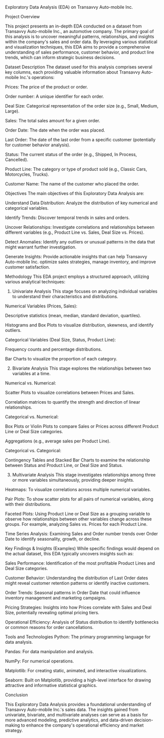 Exploratory Data Analysis (EDA) on Transavvy Auto-mobile Inc.

Project Overview

This project presents an in-depth EDA conducted on a dataset from Transavvy Auto-mobile Inc., an automotive company. The primary goal of this analysis is to uncover meaningful patterns, relationships, and insights within the company's sales and order data. By leveraging various statistical and visualization techniques, this EDA aims to provide a comprehensive understanding of sales performance, customer behavior, and product line trends, which can inform strategic business decisions.

Dataset Description
The dataset used for this analysis comprises several key columns, each providing valuable information about Transavvy Auto-mobile Inc.'s operations:

Prices: The price of the product or order.

Order number: A unique identifier for each order.

Deal Size: Categorical representation of the order size (e.g., Small, Medium, Large).

Sales: The total sales amount for a given order.

Order Date: The date when the order was placed.

Last Order: The date of the last order from a specific customer (potentially for customer behavior analysis).

Status: The current status of the order (e.g., Shipped, In Process, Cancelled).

Product Line: The category or type of product sold (e.g., Classic Cars, Motorcycles, Trucks).

Customer Name: The name of the customer who placed the order.

Objectives
The main objectives of this Exploratory Data Analysis are:

Understand Data Distribution: Analyze the distribution of key numerical and categorical variables.

Identify Trends: Discover temporal trends in sales and orders.

Uncover Relationships: Investigate correlations and relationships between different variables (e.g., Product Line vs. Sales, Deal Size vs. Prices).

Detect Anomalies: Identify any outliers or unusual patterns in the data that might warrant further investigation.

Generate Insights: Provide actionable insights that can help Transavvy Auto-mobile Inc. optimize sales strategies, manage inventory, and improve customer satisfaction.

Methodology
This EDA project employs a structured approach, utilizing various analytical techniques:

1. Univariate Analysis
This stage focuses on analyzing individual variables to understand their characteristics and distributions.

Numerical Variables (Prices, Sales):

Descriptive statistics (mean, median, standard deviation, quartiles).

Histograms and Box Plots to visualize distribution, skewness, and identify outliers.

Categorical Variables (Deal Size, Status, Product Line):

Frequency counts and percentage distributions.

Bar Charts to visualize the proportion of each category.

2. Bivariate Analysis
This stage explores the relationships between two variables at a time.

Numerical vs. Numerical:

Scatter Plots to visualize correlations between Prices and Sales.

Correlation matrices to quantify the strength and direction of linear relationships.

Categorical vs. Numerical:

Box Plots or Violin Plots to compare Sales or Prices across different Product Line or Deal Size categories.

Aggregations (e.g., average sales per Product Line).

Categorical vs. Categorical:

Contingency Tables and Stacked Bar Charts to examine the relationship between Status and Product Line, or Deal Size and Status.

3. Multivariate Analysis
This stage investigates relationships among three or more variables simultaneously, providing deeper insights.

Heatmaps: To visualize correlations across multiple numerical variables.

Pair Plots: To show scatter plots for all pairs of numerical variables, along with their distributions.

Faceted Plots: Using Product Line or Deal Size as a grouping variable to observe how relationships between other variables change across these groups. For example, analyzing Sales vs. Prices for each Product Line.

Time Series Analysis: Examining Sales and Order number trends over Order Date to identify seasonality, growth, or decline.

Key Findings & Insights (Examples)
While specific findings would depend on the actual dataset, this EDA typically uncovers insights such as:

Sales Performance: Identification of the most profitable Product Lines and Deal Size categories.

Customer Behavior: Understanding the distribution of Last Order dates might reveal customer retention patterns or identify inactive customers.

Order Trends: Seasonal patterns in Order Date that could influence inventory management and marketing campaigns.

Pricing Strategies: Insights into how Prices correlate with Sales and Deal Size, potentially revealing optimal pricing tiers.

Operational Efficiency: Analysis of Status distribution to identify bottlenecks or common reasons for order cancellations.

Tools and Technologies
Python: The primary programming language for data analysis.

Pandas: For data manipulation and analysis.

NumPy: For numerical operations.

Matplotlib: For creating static, animated, and interactive visualizations.

Seaborn: Built on Matplotlib, providing a high-level interface for drawing attractive and informative statistical graphics.

Conclusion

This Exploratory Data Analysis provides a foundational understanding of Transavvy Auto-mobile Inc.'s sales data. The insights gained from univariate, bivariate, and multivariate analyses can serve as a basis for more advanced modeling, predictive analytics, and data-driven decision-making to enhance the company's operational efficiency and market strategy.
